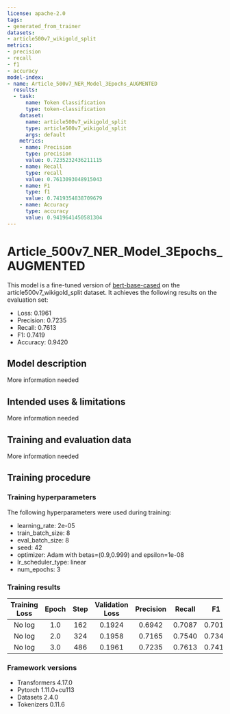```yaml
---
license: apache-2.0
tags:
- generated_from_trainer
datasets:
- article500v7_wikigold_split
metrics:
- precision
- recall
- f1
- accuracy
model-index:
- name: Article_500v7_NER_Model_3Epochs_AUGMENTED
  results:
  - task:
      name: Token Classification
      type: token-classification
    dataset:
      name: article500v7_wikigold_split
      type: article500v7_wikigold_split
      args: default
    metrics:
    - name: Precision
      type: precision
      value: 0.7235232436211115
    - name: Recall
      type: recall
      value: 0.7613093048915043
    - name: F1
      type: f1
      value: 0.7419354838709679
    - name: Accuracy
      type: accuracy
      value: 0.9419641450581304
---
```


<!-- This model card has been generated automatically according to the information the Trainer had access to. You
should probably proofread and complete it, then remove this comment. -->

# Article_500v7_NER_Model_3Epochs_AUGMENTED

This model is a fine-tuned version of [bert-base-cased](https://huggingface.co/bert-base-cased) on the article500v7_wikigold_split dataset.
It achieves the following results on the evaluation set:
- Loss: 0.1961
- Precision: 0.7235
- Recall: 0.7613
- F1: 0.7419
- Accuracy: 0.9420

## Model description

More information needed

## Intended uses & limitations

More information needed

## Training and evaluation data

More information needed

## Training procedure

### Training hyperparameters

The following hyperparameters were used during training:
- learning_rate: 2e-05
- train_batch_size: 8
- eval_batch_size: 8
- seed: 42
- optimizer: Adam with betas=(0.9,0.999) and epsilon=1e-08
- lr_scheduler_type: linear
- num_epochs: 3

### Training results

| Training Loss | Epoch | Step | Validation Loss | Precision | Recall | F1     | Accuracy |
|:-------------:|:-----:|:----:|:---------------:|:---------:|:------:|:------:|:--------:|
| No log        | 1.0   | 162  | 0.1924          | 0.6942    | 0.7087 | 0.7014 | 0.9358   |
| No log        | 2.0   | 324  | 0.1958          | 0.7165    | 0.7540 | 0.7348 | 0.9403   |
| No log        | 3.0   | 486  | 0.1961          | 0.7235    | 0.7613 | 0.7419 | 0.9420   |


### Framework versions

- Transformers 4.17.0
- Pytorch 1.11.0+cu113
- Datasets 2.4.0
- Tokenizers 0.11.6
